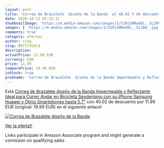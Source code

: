 ```yaml
---
layout: post
title: 'Correa de Brazalete  diseño de la Banda  al 40.02 % de descuento'
date: 2020-10-13 02:33:11
thumbnailImage: 'https://m.media-amazon.com/images/I/51RiSWRwUDL._SL200_.jpg'
images: [ 'https://m.media-amazon.com/images/I/51RiSWRwUDL._SL200_.jpg' ]
comments: true
category: ofertas
author: ring
slug: B071Y3S4LQ
description:
actualPrice: 11.99 EUR
currency: EUR
price: 11.99
comparePrice: 19.99 EUR
inStock: true
prodname: 'Correa de Brazalete  diseño de la Banda Impermeable y Reflectante  Ideal para Correr  Andar en Bicicleta  Senderismo con su iPhone  Samsung  Huawei y Otros Smartphones hasta 5.7"'
---
```


Está [Correa de Brazalete  diseño de la Banda Impermeable y Reflectante  Ideal para Correr  Andar en Bicicleta  Senderismo con su iPhone  Samsung  Huawei y Otros Smartphones hasta 5.7"](https://www.amazon.es/dp/B071Y3S4LQ/?tag=tolees-21) con 40.02 de descuento por 11.99 EUR (original: 19.99 EUR) en el siguiente enlace!

[![Correa de Brazalete  diseño de la Banda ](https://m.media-amazon.com/images/I/51RiSWRwUDL._SL200_.jpg)](https://www.amazon.es/dp/B071Y3S4LQ/?tag=tolees-21)

[Ver la oferta!!](https://www.amazon.es/dp/B071Y3S4LQ/?tag=tolees-21)

Links participate in Amazon Associate program and might generate a comission on qualifying sales



